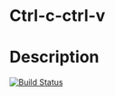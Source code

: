 # Ctrl-c-ctrl-v

# Description
[![Build Status](https://travis-ci.org/joemccann/dillinger.svg?branch=master)](null)
